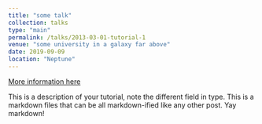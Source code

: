 ```yaml
---
title: "some talk"
collection: talks
type: "main"
permalink: /talks/2013-03-01-tutorial-1
venue: "some university in a galaxy far above"
date: 2019-09-09
location: "Neptune"
---
```


[More information here](http://exampleurl.com)

This is a description of your tutorial, note the different field in type. This is a markdown files that can be all markdown-ified like any other post. Yay markdown!
